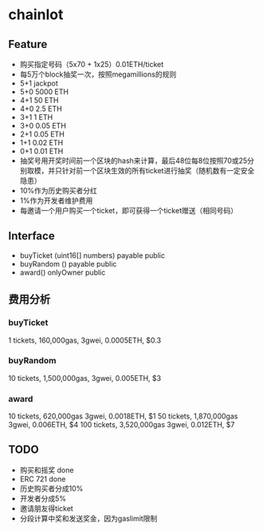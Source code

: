 # chainlot


## Feature
 * 购买指定号码（5x70 + 1x25）0.01ETH/ticket
 * 每5万个block抽奖一次，按照megamillions的规则
  * 5+1 jackpot
  * 5+0 5000 ETH
  * 4+1 50 ETH
  * 4+0 2.5 ETH
  * 3+1 1 ETH
  * 3+0 0.05 ETH
  * 2+1 0.05 ETH
  * 1+1 0.02 ETH
  * 0+1 0.01 ETH
 * 抽奖号用开奖时间前一个区块的hash来计算，最后48位每8位按照70或25分别取模，并只针对前一个区块生效的所有ticket进行抽奖（随机数有一定安全隐患）
 * 10%作为历史购买者分红
 * 1%作为开发者维护费用
 * 每邀请一个用户购买一个ticket，即可获得一个ticket赠送（相同号码）
## Interface
 * buyTicket (uint16[] numbers) payable public
 * buyRandom () payable public
 * award() onlyOwner public
## 费用分析
 ### buyTicket
 1 tickets, 160,000gas, 3gwei, 0.0005ETH, $0.3
 ### buyRandom
 10 tickets, 1,500,000gas, 3gwei, 0.005ETH, $3
 ### award
 10 tickets, 620,000gas 3gwei, 0.0018ETH, $1
 50 tickets, 1,870,000gas 3gwei, 0.006ETH, $4
 100 tickets, 3,520,000gas 3gwei, 0.012ETH, $7



## TODO
 * 购买和摇奖 done
 * ERC 721 done
 * 历史购买者分成10%
 * 开发者分成5%
 * 邀请朋友得ticket
 * 分段计算中奖和发送奖金，因为gaslimit限制

